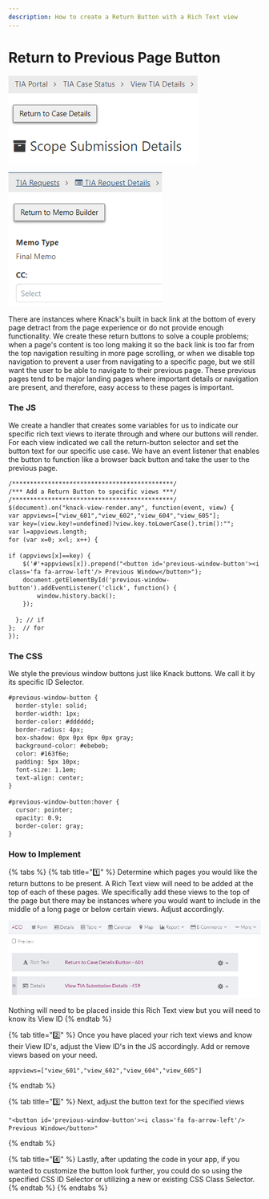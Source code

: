 ```yaml
---
description: How to create a Return Button with a Rich Text view
---
```


# Return to Previous Page Button

![With disabled navigation, we provide a top of page return button for users](../../.gitbook/assets/image%20%2859%29.png)

![Return button allows user to escape a lengthy edit page without having to scroll to the bottom](../../.gitbook/assets/image%20%2858%29.png)

There are instances where Knack's built in back link at the bottom of every page detract from the page experience or do not provide enough functionality. We create these return buttons to solve a couple problems; when a page's content is too long making it so the back link is too far from the top navigation resulting in more page scrolling, or when we disable top navigation to prevent a user from navigating to a specific page, but we still want the user to be able to navigate to their previous page. These previous pages tend to be major landing pages where important details or navigation are present, and therefore, easy access to these pages is important.

### The JS

We create a handler that creates some variables for us to indicate our specific rich text views to iterate through and where our buttons will render. For each view indicated we call the return-button selector and set the button text for our specific use case. We have an event listener that enables the button to function like a browser back button and take the user to the previous page.

```text
/*********************************************/
/*** Add a Return Button to specific views ***/
/*********************************************/
$(document).on("knack-view-render.any", function(event, view) {
var appviews=["view_601","view_602","view_604","view_605"];
var key=(view.key!=undefined)?view.key.toLowerCase().trim():"";
var l=appviews.length;
for (var x=0; x<l; x++) {

if (appviews[x]==key) {
	$('#'+appviews[x]).prepend("<button id='previous-window-button'><i class='fa fa-arrow-left'/> Previous Window</button>");
	document.getElementById('previous-window-button').addEventListener('click', function() {
      	window.history.back();
    });        

  }; // if  
};	// for
});
```

### The CSS

We style the previous window buttons just like Knack buttons. We call it by its specific ID Selector.

```text
#previous-window-button {
  border-style: solid;
  border-width: 1px;
  border-color: #dddddd;
  border-radius: 4px;
  box-shadow: 0px 0px 0px 0px gray;
  background-color: #ebebeb;
  color: #163f6e;
  padding: 5px 10px;
  font-size: 1.1em;
  text-align: center;
}

#previous-window-button:hover {
  cursor: pointer;
  opacity: 0.9;
  border-color: gray;
}
```

### How to Implement

{% tabs %}
{% tab title="1️⃣" %}
Determine which pages you would like the return buttons to be present. A Rich Text view will need to be added at the top of each of these pages. We specifically add these views to the top of the page but there may be instances where you would want to include in the middle of a long page or below certain views. Adjust accordingly.

![](../../.gitbook/assets/image%20%2855%29.png)

Nothing will need to be placed inside this Rich Text view but you will need to know its View ID
{% endtab %}

{% tab title="2️⃣" %}
Once you have placed your rich text views and know their View ID's, adjust the View ID's in the JS accordingly. Add or remove views based on your need.

```text
appviews=["view_601","view_602","view_604","view_605"]
```
{% endtab %}

{% tab title="3️⃣" %}
Next, adjust the button text for the specified views

```text
"<button id='previous-window-button'><i class='fa fa-arrow-left'/> Previous Window</button>"
```
{% endtab %}

{% tab title="4️⃣" %}
Lastly, after updating the code in your app, if you wanted to customize the button look further, you could do so using the specified CSS ID Selector or utilizing a new or existing CSS Class Selector.
{% endtab %}
{% endtabs %}





